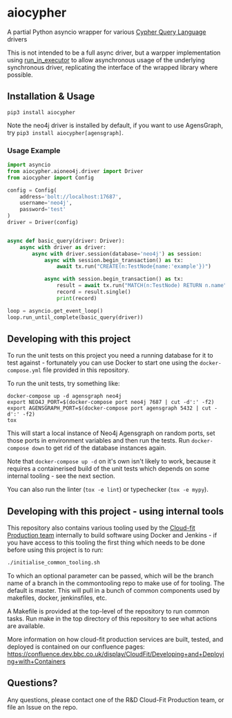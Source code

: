 # aiocypher

A partial Python asyncio wrapper for various [Cypher Query Language](https://neo4j.com/developer/cypher/) drivers

This is not intended to be a full async driver, but a warpper implementation using
[run_in_executor](https://bbc.github.io/cloudfit-public-docs/asyncio/asyncio-part-5.html#executors-and-multithreading)
to allow asynchronous usage of the underlying synchronous driver, replicating the interface of the wrapped library where
possible.

## Installation & Usage
`pip3 install aiocypher`

Note the neo4j driver is installed by default, if you want to use AgensGraph,
try `pip3 install aiocypher[agensgraph]`.

### Usage Example
```python
import asyncio
from aiocypher.aioneo4j.driver import Driver
from aiocypher import Config

config = Config(
    address='bolt://localhost:17687',
    username='neo4j',
    password='test'
)
driver = Driver(config)


async def basic_query(driver: Driver):
    async with driver as driver:
        async with driver.session(database='neo4j') as session:
            async with session.begin_transaction() as tx:
                await tx.run("CREATE(n:TestNode{name:'example'})")

            async with session.begin_transaction() as tx:
                result = await tx.run("MATCH(n:TestNode) RETURN n.name")
                record = result.single()
                print(record)

loop = asyncio.get_event_loop()
loop.run_until_complete(basic_query(driver))
```

## Developing with this project
To run the unit tests on this project you need a running database for it to test against - fortunately you can use
Docker to start one using the `docker-compose.yml` file provided in this repository.

To run the unit tests, try something like:
```
docker-compose up -d agensgraph neo4j
export NEO4J_PORT=$(docker-compose port neo4j 7687 | cut -d':' -f2)
export AGENSGRAPH_PORT=$(docker-compose port agensgraph 5432 | cut -d':' -f2)
tox
```

This will start a local instance of Neo4j Agensgraph on random ports, set those ports in environment variables and then
run the tests. Run `docker-compose down` to get rid of the database instances again.

Note that `docker-compose up -d` on it's own isn't likely to work, because it requires a containerised build of the
unit tests which depends on some internal tooling - see the next section.

You can also run the linter (`tox -e lint`) or typechecker (`tox -e mypy`).

## Developing with this project - using internal tools
This repository also contains various tooling used by the [Cloud-fit Production team](https://www.bbc.co.uk/rd/projects/cloud-fit-production)
internally to build software using Docker and Jenkins - if you have access to this tooling the first thing which needs
to be done before using this project is to run:

```bash
./initialise_common_tooling.sh
```
To which an optional parameter can be passed, which will be the branch name of
a branch in the commontooling repo to make use of for tooling. The default is
master. This will pull in a bunch of common components used by makefiles,
docker, jenkinsfiles, etc.

A Makefile is provided at the top-level of the repository to run common tasks. Run make in the top directory of this
repository to see what actions are available.

More information on how cloud-fit production services are built, tested, and
deployed is contained on our confluence pages: <https://confluence.dev.bbc.co.uk/display/CloudFit/Developing+and+Deploying+with+Containers>

## Questions?
Any questions, please contact one of the R&D Cloud-Fit Production team, or file an Issue on the repo.
